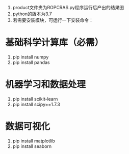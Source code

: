 1. product文件夹为ROPCRAS.py程序运行后产出的结果图
2. python的版本为3.7
3. 若需要安装模块，可运行一下安装命令：
# 基础科学计算库（必需）
1. pip install numpy 
2. pip install pandas
  
# 机器学习和数据处理
1. pip install scikit-learn
2. pip install scipy==1.7.3 

# 数据可视化
1. pip install matplotlib
2. pip install seaborn
